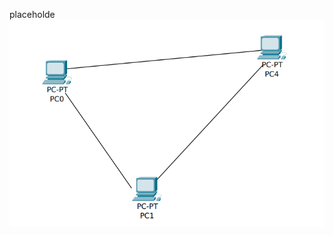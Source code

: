 placeholde
![Image Description](https://github.com/VaradBelwalkar/helpful-tutorials/blob/main/Networking/WHY_IP/Images/1.png)
